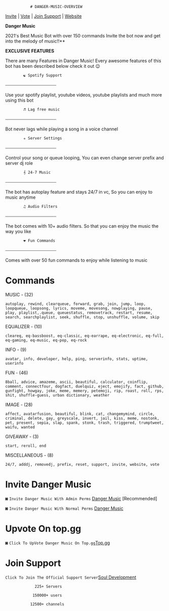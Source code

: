                # DANGER-MUSIC-OVERVIEW

[Invite](https://discord.com/oauth2/authorize?client_id=870618120883150889&permissions=8&scope=bot) | [Vote](https://top.gg/bot/870618120883150889/vote) | [Join Support](https://discord.gg/dQhGWPt2RS) | [Website](https://dangermusic.github.io/)

**Danger Music**

2021's Best Music Bot with over 150 commands
Invite the bot now and get into the melody of music!!**

**EXCLUSIVE FEATURES**

There are many Features in Danger Music! Every awesome features of this bot has been described below check it out 😉



            ☯ Spotify Support
⎯⎯⎯⎯⎯⎯⎯⎯⎯⎯⎯⎯⎯⎯⎯⎯⎯⎯⎯⎯⎯⎯⎯

Use your spotify playlist, youtube videos, youtube playlists and much more using this bot

 
            ♬ Lag free music
⎯⎯⎯⎯⎯⎯⎯⎯⎯⎯⎯⎯⎯⎯⎯⎯⎯⎯⎯⎯⎯⎯⎯

Bot never lags while playing a song in a voice channel‎‏‏‎ ‎‏‏‎ ‎‏‏‎ ‎‏‏‎ ‎‏‏‎ ‎‏‏‎ ‎‏‏‎ ‎‏‏‎ ‎‏‏‎ ‎‏‏‎ ‎‏‏‎ ‎‏‏‎ ‎‏‏‎ ‎‏‏‎ ‎‏‏‎ ‎‏‏‎ ‎‏‏‎ ‎‏‏‎ ‎‏‏‎ ‎‏‏‎ ‎‏‏‎ ‎‏‏‎ ‎‏‏‎ ‎‏‏‎ ‎‏‏‎ ‎‏‏‎ ‎‏‏‎ ‎‏‏‎ ‎‏‏‎ ‎‏‏‎ ‎‏‏‎ ‎‏‏‎ ‎‏‏‎ ‎‏‏‎ ‎‏‏‎ ‎‏‏‎ ‎‏‏‎ ‎‏‏‎ ‎‏‏‎ ‎‏‏‎ ‎‏‏‎ ‎‏‏‎ ‎‏‏‎ ‎‏‏‎ ‎‏‏‎ ‎‏‏‎ ‎‏‏‎

 
            ✯ Server Settings
⎯⎯⎯⎯⎯⎯⎯⎯⎯⎯⎯⎯⎯⎯⎯⎯⎯⎯⎯⎯⎯⎯⎯

Control your song or queue looping, You can even change server prefix and server dj role‏‏‎‎‏‏‎

            𝄞 24-7 Music
⎯⎯⎯⎯⎯⎯⎯⎯⎯⎯⎯⎯⎯⎯⎯⎯⎯⎯⎯⎯⎯⎯⎯

The bot has autoplay feature and stays 24/7 in vc, So you can enjoy to music anytime‏‏‎‎‏‏‎

 
            ♫ Audio Filters
⎯⎯⎯⎯⎯⎯⎯⎯⎯⎯⎯⎯⎯⎯⎯⎯⎯⎯⎯⎯⎯⎯⎯

The bot comes with 10+ audio filters. So that you can enjoy the music the way you like‏

 
            ❤ Fun Commands
⎯⎯⎯⎯⎯⎯⎯⎯⎯⎯⎯⎯⎯⎯⎯⎯⎯⎯⎯⎯⎯⎯⎯

Comes with over 50 fun commands to enjoy while listening to music ‎‏‏‎ ‎‏‏‎ ‎‏‏‎ ‎‏‏‎ ‎‏‏‎ ‎‏‏‎ ‎‏‏‎ ‎‏‏‎ ‎‏‏‎ ‎‏‏‎ ‎‏‏‎ ‎‏‏‎ ‎‏‏‎ ‎‏‏‎ ‎‏‏‎ ‎‏‏‎ ‎‏‏‎ ‎‏‏‎ ‎‏‏‎ ‎‏‏‎ ‎‏‏‎ ‎‏‏‎ ‎‏‏‎ ‎‏‏‎ ‎‏‏‎ ‎‏‏‎ ‎‏‏‎ ‎‏‏‎ ‎‏‏‎ ‎‏‏‎ ‎‏‏‎ ‎‏‏‎ ‎‏‏‎ ‎‏‏‎ ‎‏‏‎ ‎‏‏‎ ‎‏‏‎ ‎‏‏‎ ‎‏‏‎ ‎‏‏‎ ‎‏‏‎ ‎‏‏‎ ‎‏‏‎ ‎‏‏‎ 

# Commands
MUSIC - (32)

```autoplay, rewind, clearqueue, forward, grab, join, jump, loop, loopqueue, loopsong, lyrics, moveme, movesong, nowplaying, pause, play, playlist,.queue, queuestatus, removetrack, restart, resume, search, searchplaylist, seek, shuffle, stop, unshuffle, volume, skip```


EQUALIZER - (10)

```cleareq, eq-bassboost, eq-classic, eq-earrape, eq-electronic, eq-full, eq-gaming, eq-music, eq-pop, eq-rock```  


INFO - (9)

```avatar, info, developer, help, ping, serverinfo, stats, uptime, userinfo```


FUN - (46)

```8ball, advice, amazeme, ascii, beautiful, calculator, coinflip, comment, connectfour, dogfact, duelquiz, eject, emojify, fact, github, gunfight, howgay, joke, meme, memery, petemoji, rip, roast, roll, rps, shit, shuffle-guess, urban dictionary, weather```


IMAGE - (28)

```affect, avatarfusion, beautiful, blink, cat, changemymind, circle, criminal, delete, gay, greyscale, invert, jail, kiss, meme, nostonk, pet, present, sepia, slap, spank, stonk, trash, triggered, trumptweet, waifu, wanted```


GIVEAWAY - (3)

```start, reroll, end```


MISCELLANEOUS - (8)

```24/7, adddj, removedj, prefix, reset, support, invite, website, vote```

# Invite Danger Music
◙ ```Invite Danger Music With Admin Perms``` [Danger Music](https://discord.com/oauth2/authorize?client_id=870618120883150889&permissions=8&scope=bot) [Recommended]

◙ ```Invite Danger Music With Normal Perms``` [Danger Music](https://discord.com/api/oauth2/authorize?client_id=870618120883150889&permissions=171999358273&scope=bot)

# Upvote On top.gg
◙ ```Click To UpVote Danger Music On Top.gg```[Top.gg](https://top.gg/bot/870618120883150889/vote)

# Join Support
```Click To Join The Official Support Server```[Soul Development](https://discord.gg/dQhGWPt2RS)

                 225+ Servers

                150000+ users

               12500+ channels
